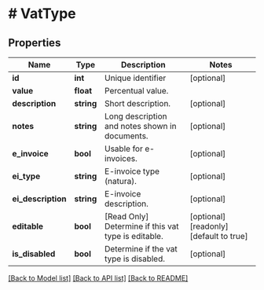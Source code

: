 # # VatType

## Properties

Name | Type | Description | Notes
------------ | ------------- | ------------- | -------------
**id** | **int** | Unique identifier | [optional]
**value** | **float** | Percentual value. |
**description** | **string** | Short description. | [optional]
**notes** | **string** | Long description and notes shown in documents. | [optional]
**e_invoice** | **bool** | Usable for e-invoices. | [optional]
**ei_type** | **string** | E-invoice type (natura). | [optional]
**ei_description** | **string** | E-invoice description. | [optional]
**editable** | **bool** | [Read Only] Determine if this vat type is editable. | [optional] [readonly] [default to true]
**is_disabled** | **bool** | Determine if the vat type is disabled. | [optional]

[[Back to Model list]](../../README.md#models) [[Back to API list]](../../README.md#endpoints) [[Back to README]](../../README.md)
